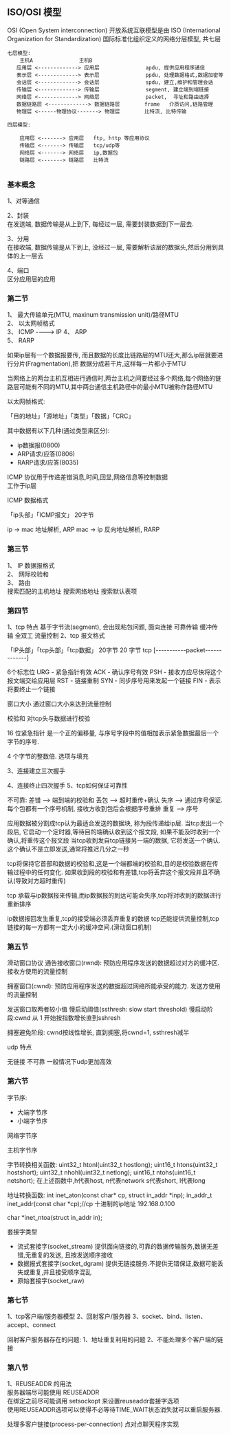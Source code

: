 
## ISO/OSI 模型

OSI (Open System interconnection) 开放系统互联模型是由 ISO (International Organization for Standardization) 国际标准化组织定义的网络分层模型, 共七层  


```shell  
七层模型:  
    主机A               主机B
   应用层 <-------------> 应用层               apdu, 提供应用程序通信
   表示层 <-------------> 表示层               ppdu, 处理数据格式,数据加密等            
   会话层 <-------------> 会话层               spdu, 建立,维护和管理会话
   传输层 <-------------> 传输层               segment, 建立端到端链接
   网络层 <-------------> 网络层               packet,  寻址和路由选择
   数据链路层 <-------------> 数据链路层        frame   介质访问,链路管理
   物理层 <------物理协议-------> 物理层        比特流, 比特传输

四层模型:

    应用层 <-------> 应用层   ftp, http 等应用协议
    传输层 <-------> 传输层   tcp/udp等
    网络层 <-------> 网络层   ip,数据包
    链路层 <-------> 链路层   比特流 
   
```


### 基本概念

1、对等通信  

2、封装  
在发送端, 数据传输是从上到下, 每经过一层, 需要封装数据到下一层去.

3、分用  
在接收端, 数据传输是从下到上, 没经过一层, 需要解析该层的数据头,然后分用到具体的上一层去

4、端口  
区分应用层的应用


### 第二节  

1、 最大传输单元(MTU, maxinum transmission unit)/路径MTU  
2、 以太网帧格式  
3、 ICMP    ----> IP
4、 ARP     
5、 RARP

如果ip层有一个数据报要传, 而且数据的长度比链路层的MTU还大,那么ip层就要进行分片(Fragmentation),把
数据分成若干片,这样每一片都小于MTU  

当网络上的两台主机互相进行通信时,两台主机之间要经过多个网络,每个网络的链路层可能有不同的MTU,其中两台通信主机路径中的最小MTU被称作路径MTU  

以太网帧格式:

「目的地址」「源地址」「类型」「数据」「CRC」  

其中数据有以下几种(通过类型来区分):  
- ip数据报(0800)  
- ARP请求/应答(0806)  
- RARP请求/应答(8035)  

ICMP 协议用于传递差错消息,时间,回显,网络信息等控制数据  
工作于ip层  

ICMP 数据格式  

「ip头部」「ICMP报文」
 20字节    



ip  -> mac 地址解析, ARP
mac -> ip  反向地址解析, RARP


### 第三节

1、 IP 数据报格式  
2、 网际校验和  
3、 路由  
搜索匹配的主机地址
搜索网络地址
搜索默认表项

### 第四节  

1、tcp 特点
基于字节流(segment), 会出现粘包问题,
面向连接
可靠传输
缓冲传输
全双工
流量控制
2、tcp 报文格式

「IP头部」「tcp头部」「tcp数据」
  20字节   20 字节    tcp
[-----------packet-------------]

6个标志位
URG - 紧急指针有效
ACK - 确认序号有效
PSH - 接收方应尽快将这个报文端交给应用层
RST - 链接重制
SYN - 同步序号用来发起一个链接
FIN - 表示将要终止一个链接

窗口大小
通过窗口大小来达到流量控制

校验和
对tcp头与数据进行校验

16 位紧急指针
是一个正的偏移量, 与序号字段中的值相加表示紧急数据最后一个字节的序号.

4 个字节的整数倍. 选项与填充

3、连接建立三次握手

4、连接终止四次握手
5、tcp如何保证可靠性

不可靠:
差错      --> 端到端的校验和
丢包      --> 超时重传+确认
失序      --> 通过序号保证. 每个包都有一个序号机制, 接收方收到包后会根据序号重排
重复      --> 序号

应用数据被分割成tcp认为最适合发送的数据块, 称为段传递给ip层.
当tcp发出一个段后, 它启动一个定时器,等待目的端确认收到这个报文段, 如果不能及时收到一个确认,将重传这个报文段
当tcp收到发自tcp链接另一端的数据, 它将发送一个确认. 这个确认不是立即发送,通常将推迟几分之一秒

tcp将保持它首部和数据的校验和,这是一个端都端的校验和,目的是校验数据在传输过程中的任何变化. 如果收到段的校验和有差错,tcp将丢弃这个报文段并且不确认(导致对方超时重传)

tcp 承载与ip数据报来传输,而ip数据报的到达可能会失序,tcp将对收到的数据进行重新排序

ip数据报回发生重复,tcp的接受端必须丢弃重复的数据
tcp还能提供流量控制,tcp链接的每一方都有一定大小的缓冲空间.(滑动窗口机制)

### 第五节
滑动窗口协议
通告接收窗口(rwnd): 预防应用程序发送的数据超过对方的缓冲区. 接收方使用的流量控制

拥塞窗口(cwnd): 预防应用程序发送的数据超过网络所能承受的能力. 发送方使用的流量控制

发送窗口取两者较小值
慢启动阈值(ssthresh: slow start threshold)
慢启动阶段:cwnd 从 1 开始按指数增长直到sshresh

拥塞避免阶段: cwnd按线性增长, 直到拥塞,将cwnd=1, ssthresh减半


udp 特点

无链接
不可靠
一般情况下udp更加高效


### 第六节

字节序:
- 大端字节序
- 小端字节序

网络字节序

主机字节序

字节转换相关函数:
uint32_t htonl(uint32_t hostlong);
uint16_t htons(uint32_t hostshort);
uint32_t nhohl(uint32_t netlong);
uint16_t ntohs(uint16_t netshort);
在上述函数中,h代表host, n代表network s代表short, l代表long

地址转换函数:
int inet_aton(const char* cp, struct in_addr *inp);
in_addr_t inet_addr(const char *cp);//cp 十进制的ip地址 192.168.0.100

char *inet_ntoa(struct in_addr in);


套接字类型
- 流式套接字(socket_stream)
提供面向链接的,可靠的数据传输服务,数据无差错,无重复的发送, 且按发送顺序接收
- 数据报式套接字(socket_dgram)
提供无链接服务.不提供无错保证,数据可能丢失或重复,并且接受顺序混乱
- 原始套接字(socket_raw)

### 第七节
1、tcp客户端/服务器模型
2、回射客户/服务器
3、socket、bind、listen、accept、connect

回射客户服务器存在的问题:
1、地址重复利用的问题
2、不能处理多个客户端的链接

### 第八节

1、REUSEADDR 的用法  
服务器端尽可能使用 REUSEADDR  
在绑定之前尽可能调用 setsockopt 来设置reuseaddr套接字选项  
使用REUSEADDR选项可以使得不必等待TIME_WAIT状态消失就可以重启服务器.  

处理多客户链接(process-per-connection)
点对点聊天程序实现


